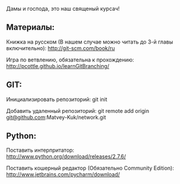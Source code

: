 Дамы и господа, это наш священый курсач!

Материалы:
------------

Книжка на русском (В нашем случае можно читать до 3-й главы включительно): http://git-scm.com/book/ru

Игра по ветвлению, обязательна к прохождению: http://pcottle.github.io/learnGitBranching/

GIT:
------------

Инициализировать репозиторий: git init

Добавить удаленный репозиторий: git remote add origin git@github.com:Matvey-Kuk/network.git

Python:
------------

Поставить интерпритатор: http://www.python.org/download/releases/2.7.6/

Поставить кошерный редактор (Обязательно Community Edition): http://www.jetbrains.com/pycharm/download/